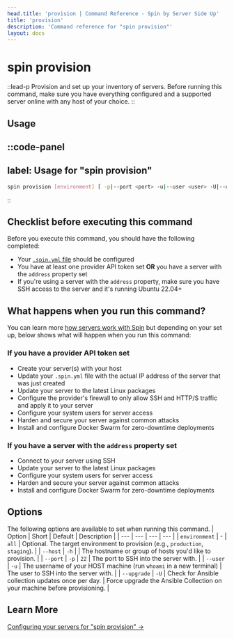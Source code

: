 ```yaml
---
head.title: 'provision | Command Reference - Spin by Server Side Up'
title: 'provision'
description: 'Command reference for "spin provision"'
layout: docs
---
```

# spin provision
::lead-p
Provision and set up your inventory of servers. Before running this command, make sure you have everything configured and a supported server online with any host of your choice.
::

## Usage
::code-panel
---
label: Usage for "spin provision"
---
```bash
spin provision [environment] [ -p|--port <port> -u|--user <user> -U|--upgrade ]
```
::

## Checklist before executing this command
Before you execute this command, you should have the following completed:

- Your [`.spin.yml` file](/docs/server-configuration/server-configuration-basics) should be configured
- You have at least one provider API token set **OR** you have a server with the `address` property set
- If you're using a server with the `address` property, make sure you have SSH access to the server and it's running Ubuntu 22.04+

## What happens when you run this command?
You can learn more [how servers work with Spin](/docs/server-configuration/spin-yml-usage#how-servers-work-with-spin) but depending on your set up, below shows what will happen when you run this command:

### If you have a provider API token set
- Create your server(s) with your host
- Update your `.spin.yml` file with the actual IP address of the server that was just created
- Update your server to the latest Linux packages
- Configure the provider's firewall to only allow SSH and HTTP/S traffic and apply it to your server
- Configure your system users for server access
- Harden and secure your server against common attacks
- Install and configure Docker Swarm for zero-downtime deployments

### If you have a server with the `address` property set
- Connect to your server using SSH
- Update your server to the latest Linux packages
- Configure your system users for server access
- Harden and secure your server against common attacks
- Install and configure Docker Swarm for zero-downtime deployments

## Options
The following options are available to set when running this command.
| Option | Short | Default | Description |
| --- | --- | --- | --- |
| `environment` | - | `all` | Optional. The target environment to provision (e.g., `production`, `staging`). |
| `--host` | `-h` | <none> | The hostname or group of hosts you'd like to provision. |
| `--port` | `-p` | `22` | The port to SSH into the server with. |
| `--user` | `-u` | The username of your HOST machine (run `whoami` in a new terminal) | The user to SSH into the server with. |
| `--upgrade` | `-U` | Check for Ansible collection updates once per day. | Force upgrade the Ansible Collection on your machine before provisioning. |

## Learn More
[Configuring your servers for "spin provision" →](/docs/server-configuration/server-configuration-basics)